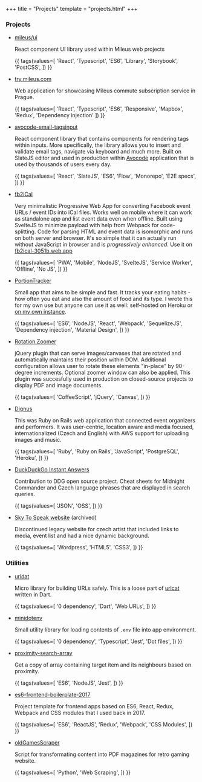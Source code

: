 +++
title = "Projects"
template = "projects.html"
+++

<div class="col" id="projects">

### Projects

* [mileus/ui](/projects/mileus-ui)

  React component UI library used within Mileus web projects

  {{ tags(values=[
    'React',
    'Typescript',
    'ES6',
    'Library',
    'Storybook',
    'PostCSS',
    ]) }}

* [try.mileus.com](/projects/try-mileus-com)

  Web application for showcasing Mileus commute subscription service in Prague.

  {{ tags(values=[
    'React',
    'Typescript',
    'ES6',
    'Responsive',
    'Mapbox',
    'Redux',
    'Dependency injection'
    ]) }}

* [avocode-email-tagsinput](https://github.com/avocode/avocode-email-tagsinput")

  React component library that contains components for rendering
  tags within inputs. More specifically, the library allows you to insert
  and validate email tags, navigate via keyboard and much more. Built on 
  SlateJS editor and used in production within
  [Avocode](https://avocode.com) application 
  that is used by thousands of users every day.

  {{ tags(values=[
    'React',
    'SlateJS',
    'ES6',
    'Flow',
    'Monorepo',
    'E2E specs',
    ]) }}

* [fb2iCal](https://github.com/comatory/fb2iCal)

  Very minimalistic Progressive Web App for converting Facebook
  event URLs / event IDs into iCal files. Works well on mobile
  where it can work as standalone app and list event data
  even when offline.
  Built using SvelteJS to minimize payload with help from Webpack for code-splitting. Code for parsing HTML and event data is isomorphic and runs on both server and browser.
  It's so simple that it can actually run without JavaScript in browser and is _progressively enhanced_.
  Use it on [fb2ical-3051b.web.app](https://fb2ical-3051b.web.app/)

  {{ tags(values=[
    'PWA',
    'Mobile',
    'NodeJS',
    'SvelteJS',
    'Service Worker',
    'Offline',
    'No JS',
    ]) }}

* [PortionTracker](https://github.com/comatory/portion-tracker/)

  Small app that aims to be simple and fast. It tracks your eating
  habits - how often you eat and also the amount of food and its type.
  I wrote this for my own use but anyone can use it as well: self-hosted
  on Heroku or [on my own instance](https://portion-tracker.herokuapp.com).

  {{ tags(values=[
    'ES6',
    'NodeJS',
    'React',
    'Webpack',
    'SequelizeJS',
    'Dependency injection',
    'Material Design',
    ]) }}

* [Rotation Zoomer](https://comatory.github.io/rotation-zoomer)

  jQuery plugin that can serve images/canvases
  that are rotated and automatically maintains their position within
  DOM. Additional configuration allows user to rotate
  these elements "in-place" by 90-degree increments. Optional zoomer window
  can also be applied. This plugin was succesfully used in production
  on closed-source projects to display PDF and image documents.

  {{ tags(values=[
    'CoffeeScript',
    'jQuery',
    'Canvas',
    ]) }}

* [Dignus](https://github.com/comatory/Dignus)

  This was Ruby on Rails web application that connected event
  organizers and performers.
  It was user-centric, location aware and media focused,
  internationalized (Czech and English) with AWS support for uploading
  images and music.

  {{ tags(values=[
    'Ruby',
    'Ruby on Rails',
    'JavaScript',
    'PostgreSQL',
    'Heroku',
    ]) }}

* [DuckDuckGo Instant Answers](https://github.com/comatory/zeroclickinfo-goodies)

  Contribution to DDG open source project. Cheat sheets 
  for Midnight Commander and Czech language phrases that are
  displayed in search queries.

  {{ tags(values=[
    'JSON',
    'OSS',
    ]) }}

* [Sky To Speak website](https://web.archive.org/web/20210116182451/http://skytospeak.com/) (archived)

  Discontinued legacy website for czech artist that included
  links to media, event list and had a nice dynamic background.

  {{ tags(values=[
    'Wordpress',
    'HTML5',
    'CSS3',
    ]) }}

</div>

<div class="col" id="utilities">

### Utilities


* [urldat](https://github.com/comatory/urldat)

  Micro library for building URLs safely. This is a loose part of [urlcat](https://github.com/balazsbotond/urlcat) written in Dart.

  {{ tags(values=[
    '0 dependency',
    'Dart',
    'Web URLs',
    ]) }}

* [minidotenv](https://github.com/comatory/minidotenv)

  Small utility library for loading contents of `.env` file into app environment.

  {{ tags(values=[
    '0 dependency',
    'Typescript',
    'Jest',
    'Dot files',
    ]) }}

* [proximity-search-array](https://github.com/comatory/proximity-search-array)

  Get a copy of array containing target item and its neighbours based on proximity.

  {{ tags(values=[
    'ES6',
    'NodeJS',
    'Jest',
    ]) }}

* [es6-frontend-boilerplate-2017](https://github.com/comatory/es6-frontend-boilerplate-2017)

  Project template for frontend apps based on ES6, React, Redux, Webpack and CSS modules that I used back in 2017.

  {{ tags(values=[
    'ES6',
    'ReactJS',
    'Redux',
    'Webpack',
    'CSS Modules',
    ]) }}

* [oldGamesScraper](https://github.com/comatory/oldGamesScraper)

  Script for transformating content into PDF magazines for retro gaming website.

  {{ tags(values=[
    'Python',
    'Web Scraping',
    ]) }}

</div>
